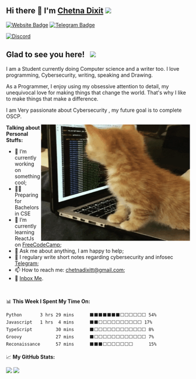 ## Hi there 👋 I'm <a href="https://chetna.cf" target="_blank">Chetna Dixit</a> <img src="https://media.giphy.com/media/hvRJCLFzcasrR4ia7z/giphy.gif" width="25px">


[![Website Badge](https://img.shields.io/badge/Website-3b5998?style=flat-square&logo=google-chrome&logoColor=white)](https://chetna.cf)
[![Telegram Badge](https://img.shields.io/badge/-Telegram-0088cc?style=flat-square&logo=Telegram&logoColor=white)](https://t.me/chetna_dixit)

[![Discord](https://img.shields.io/discord/805879201961607178?color=green&label=@XTREMESEC&logo=Discord&style=flat-square&link=https://discord.gg/pM6GF6PaJF)](https://discord.gg/pM6GF6PaJF)


## Glad to see you here! &nbsp; ![](https://visitor-badge.glitch.me/badge?page_id=chetnadixit)

I am a Student currently doing Computer science and a writer too. I love programming, Cybersecurity, writing, speaking and Drawing.

As a Programmer, I enjoy using my obsessive attention to detail, my unequivocal love for making things that change the world. That's why I like to make things that make a difference.

I am Very passionate about Cybersecurity , my future goal is to complete OSCP.

<img align="right" alt="GIF" src="https://github.com/chetnadixit/chetnadixit/blob/main/kitty.gif" width="408" height="318" />
  

**Talking about Personal Stuffs:**

- 💪 I’m currently working on something cool;
- 👩‍💻 Preparing for Bachelors in CSE
- 🚀 I’m currently learning ReactJs on [FreeCodeCamp](https://freecodecamp.com/);
- 💬 Ask me about anything, I am happy to help;
- 📝 I regulary write short notes regarding cybersecurity and infosec [Telegram](https://t.me/joinchat/TM2kMGQwiugSQSVM);
- 📫 How to reach me: chetnadixitt@gmail.com;
- 📝 [Inbox Me](https://t.me/oxchetna).

</br>

📊 **This Week I Spent My Time On:**
<!--START_SECTION:waka-->
```text
Python       3 hrs 29 mins    	⬛⬛⬛⬛⬛⬛⬛⬜⬜⬜⬜⬜⬜ 54%   
Javascript   1 hrs  4 mins      ⬛⬛⬜⬜⬜⬜⬜⬜⬜⬜⬜⬜ 17%
TypeScript         30 mins      ⬛⬜⬜⬜⬜⬜⬜⬜⬜⬜⬜⬜⬜ 8%    
Groovy             27 mins      ⬛⬜⬜⬜⬜⬜⬜⬜⬜⬜⬜⬜⬜ 7%
Reconaissance      57 mins      ⬛⬛⬛⬜⬜⬜⬜⬜⬜⬜      15%
```
<!--END_SECTION:waka-->

📈 **My GitHub Stats:**

<p>
  <img height="180em" src="https://github-readme-stats.vercel.app/api?username=chetnadixit&show_icons=true&hide_border=true&&count_private=true&include_all_commits=true" />
  <img height="180em" src="https://github-readme-stats.vercel.app/api/top-langs/?username=chetnadixit&exclude_repo=KNN-Image-Classification&show_icons=true&hide_border=true&layout=compact&langs_count=8"/>
</p>

